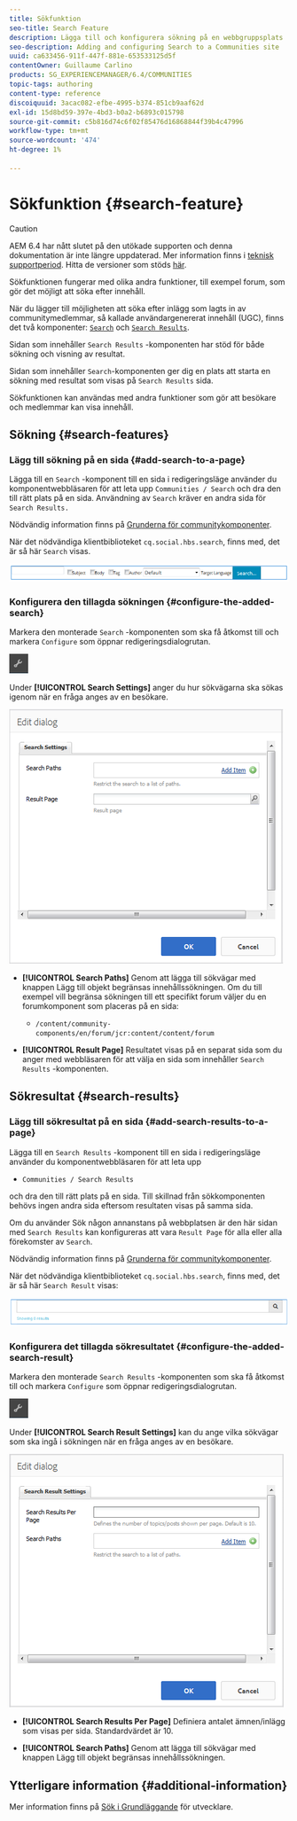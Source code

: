 ```yaml
---
title: Sökfunktion
seo-title: Search Feature
description: Lägga till och konfigurera sökning på en webbgruppsplats
seo-description: Adding and configuring Search to a Communities site
uuid: ca633456-911f-447f-881e-653533125d5f
contentOwner: Guillaume Carlino
products: SG_EXPERIENCEMANAGER/6.4/COMMUNITIES
topic-tags: authoring
content-type: reference
discoiquuid: 3acac082-efbe-4995-b374-851cb9aaf62d
exl-id: 15d8bd59-397e-4bd3-b0a2-b6893c015798
source-git-commit: c5b816d74c6f02f85476d16868844f39b4c47996
workflow-type: tm+mt
source-wordcount: '474'
ht-degree: 1%

---
```


# Sökfunktion {#search-feature}

>[!CAUTION]
>
>AEM 6.4 har nått slutet på den utökade supporten och denna dokumentation är inte längre uppdaterad. Mer information finns i [teknisk supportperiod](https://helpx.adobe.com/support/programs/eol-matrix.html). Hitta de versioner som stöds [här](https://experienceleague.adobe.com/docs/).

Sökfunktionen fungerar med olika andra funktioner, till exempel forum, som gör det möjligt att söka efter innehåll.

När du lägger till möjligheten att söka efter inlägg som lagts in av communitymedlemmar, så kallade användargenererat innehåll (UGC), finns det två komponenter: [ `Search`](#search-features) och [ `Search Results`](#search-results).

Sidan som innehåller `Search Results` -komponenten har stöd för både sökning och visning av resultat.

Sidan som innehåller `Search`-komponenten ger dig en plats att starta en sökning med resultat som visas på `Search Results` sida.

Sökfunktionen kan användas med andra funktioner som gör att besökare och medlemmar kan visa innehåll.

## Sökning {#search-features}

### Lägg till sökning på en sida {#add-search-to-a-page}

Lägga till en `Search` -komponent till en sida i redigeringsläge använder du komponentwebbläsaren för att leta upp `Communities / Search` och dra den till rätt plats på en sida. Användning av `Search` kräver en andra sida för `Search Results.`

Nödvändig information finns på [Grunderna för communitykomponenter](basics.md).

När det nödvändiga klientbiblioteket `cq.social.hbs.search`, finns med, det är så här `Search` visas.

![chlimage_1-373](assets/chlimage_1-373.png)

### Konfigurera den tillagda sökningen {#configure-the-added-search}

Markera den monterade `Search` -komponenten som ska få åtkomst till och markera `Configure` som öppnar redigeringsdialogrutan.

![chlimage_1-374](assets/chlimage_1-374.png)

Under **[!UICONTROL Search Settings]** anger du hur sökvägarna ska sökas igenom när en fråga anges av en besökare.

![chlimage_1-375](assets/chlimage_1-375.png)

* **[!UICONTROL Search Paths]**
Genom att lägga till sökvägar med knappen Lägg till objekt begränsas innehållssökningen. Om du till exempel vill begränsa sökningen till ett specifikt forum väljer du en forumkomponent som placeras på en sida:

   * `/content/community-components/en/forum/jcr:content/content/forum`

* **[!UICONTROL Result Page]**
Resultatet visas på en separat sida som du anger med webbläsaren för att välja en sida som innehåller 
`Search Results` -komponenten.

## Sökresultat {#search-results}

### Lägg till sökresultat på en sida {#add-search-results-to-a-page}

Lägga till en `Search Results` -komponent till en sida i redigeringsläge använder du komponentwebbläsaren för att leta upp

* `Communities / Search Results`

och dra den till rätt plats på en sida. Till skillnad från sökkomponenten behövs ingen andra sida eftersom resultaten visas på samma sida.

Om du använder Sök någon annanstans på webbplatsen är den här sidan med `Search Results` kan konfigureras att vara `Result Page` för alla eller alla förekomster av `Search`.

Nödvändig information finns på [Grunderna för communitykomponenter](basics.md).

När det nödvändiga klientbiblioteket `cq.social.hbs.search`, finns med, det är så här `Search Result` visas:

![chlimage_1-376](assets/chlimage_1-376.png)

### Konfigurera det tillagda sökresultatet {#configure-the-added-search-result}

Markera den monterade `Search Results` -komponenten som ska få åtkomst till och markera `Configure` som öppnar redigeringsdialogrutan.

![chlimage_1-377](assets/chlimage_1-377.png)

Under **[!UICONTROL Search Result Settings]** kan du ange vilka sökvägar som ska ingå i sökningen när en fråga anges av en besökare.

![chlimage_1-378](assets/chlimage_1-378.png)

* **[!UICONTROL Search Results Per Page]**
Definiera antalet ämnen/inlägg som visas per sida. Standardvärdet är 10.

* **[!UICONTROL Search Paths]**
Genom att lägga till sökvägar med knappen Lägg till objekt begränsas innehållssökningen.

## Ytterligare information {#additional-information}

Mer information finns på [Sök i Grundläggande](search-implementation.md) för utvecklare.
